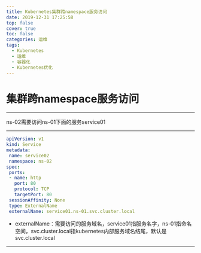 ```yaml
---
title: Kubernetes集群跨namespace服务访问
date: 2019-12-31 17:25:58
top: false
cover: true
toc: false
categories: 运维
tags:
  - Kubernetes 
  - 运维
  - 容器化
  - Kubernetes优化
---
```

# 集群跨namespace服务访问

***

ns-02需要访问ns-01下面的服务service01

***

```yaml
apiVersion: v1
kind: Service
metadata:
 name: service02
 namespace: ns-02
spec:
 ports:
 - name: http
   port: 80
   protocol: TCP
   targetPort: 80
 sessionAffinity: None
 type: ExternalName
 externalName: service01.ns-01.svc.cluster.local
 ```

- externalName：需要访问的服务域名，service01指服务名字，ns-01指命名空间，svc.cluster.local指kubernetes内部服务域名结尾，默认是svc.cluster.local

***